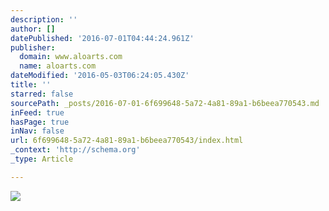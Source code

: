 ```yaml
---
description: ''
author: []
datePublished: '2016-07-01T04:44:24.961Z'
publisher:
  domain: www.aloarts.com
  name: aloarts.com
dateModified: '2016-05-03T06:24:05.430Z'
title: ''
starred: false
sourcePath: _posts/2016-07-01-6f699648-5a72-4a81-89a1-b6beea770543.md
inFeed: true
hasPage: true
inNav: false
url: 6f699648-5a72-4a81-89a1-b6beea770543/index.html
_context: 'http://schema.org'
_type: Article

---
```

![](http://www.aloarts.com/uploads/7/9/2/7/7927102/1074511_orig.jpg)